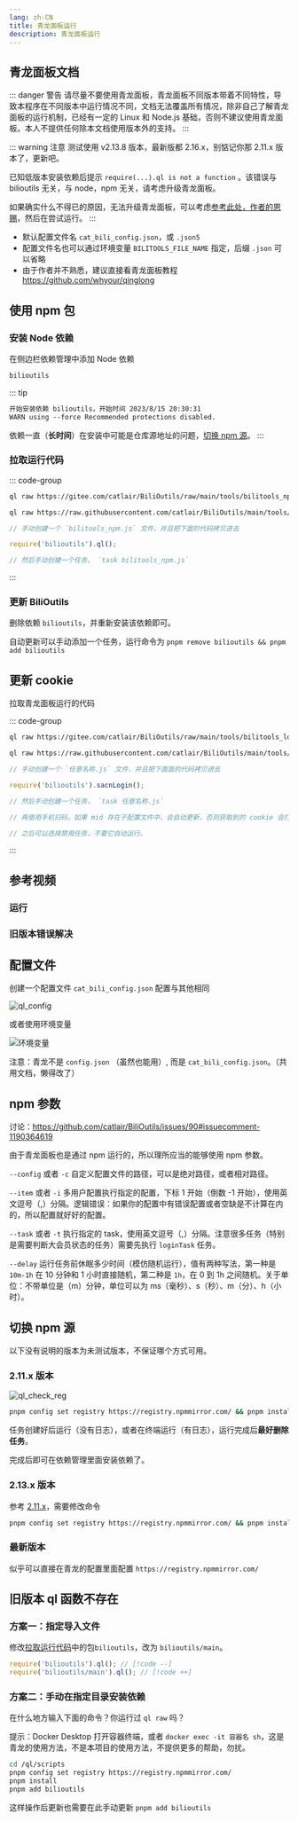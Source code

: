 ```yaml
---
lang: zh-CN
title: 青龙面板运行
description: 青龙面板运行
---
```


## 青龙面板文档 <Badge type="danger" text="不推荐使用" vertical="top" /> <TestedVersion type="ql" />

::: danger 警告
请尽量不要使用青龙面板，青龙面板不同版本带着不同特性，导致本程序在不同版本中运行情况不同，文档无法覆盖所有情况，除非自己了解青龙面板的运行机制，已经有一定的 Linux 和 Node.js 基础，否则不建议使用青龙面板。本人不提供任何除本文档使用版本外的支持。
:::

::: warning 注意
测试使用 v2.13.8 版本，最新版都 2.16.x，别惦记你那 2.11.x 版本了，更新吧。

已知低版本安装依赖后提示 `require(...).ql is not a function` 。该错误与 bilioutils 无关，与 node，npm 无关，请考虑升级青龙面板。

如果确实什么不得已的原因，无法升级青龙面板，可以考虑[参考此处，作者的恩赐](#旧版本-ql-函数不存在)，然后在尝试运行。
:::

- 默认配置文件名 `cat_bili_config.json`，或 `.json5`
- 配置文件名也可以通过环境变量 `BILITOOLS_FILE_NAME` 指定，后缀 `.json` 可以省略
- 由于作者并不熟悉，建议直接看青龙面板教程 <https://github.com/whyour/qinglong>

## 使用 npm 包

### 安装 Node 依赖

在侧边栏依赖管理中添加 Node 依赖

```txt
bilioutils
```

::: tip

```txt
开始安装依赖 bilioutils，开始时间 2023/8/15 20:30:31
WARN using --force Recommended protections disabled.
```

依赖一直（**长时间**）在安装中可能是仓库源地址的问题，[切换 npm 源](#切换-npm-源)。
:::

### 拉取运行代码

::: code-group

```bash [Gitee]
ql raw https://gitee.com/catlair/BiliOutils/raw/main/tools/bilitools_npm.js
```

```bash [Github]
ql raw https://raw.githubusercontent.com/catlair/BiliOutils/main/tools/bilitools_npm.js
```

```js [手动]
// 手动创建一个 `bilitools_npm.js` 文件，并且把下面的代码拷贝进去

require('bilioutils').ql();

// 然后手动创建一个任务， `task bilitools_npm.js`
```

:::

### 更新 BiliOutils

删除依赖 `bilioutils`，并重新安装该依赖即可。

自动更新可以手动添加一个任务，运行命令为 `pnpm remove bilioutils && pnpm add bilioutils`

## 更新 cookie

拉取青龙面板运行的代码

::: code-group

```bash [Gitee]
ql raw https://gitee.com/catlair/BiliOutils/raw/main/tools/bilitools_login.js
```

```bash [Github]
ql raw https://raw.githubusercontent.com/catlair/BiliOutils/main/tools/bilitools_login.js
```

```js [手动]
// 手动创建一个 `任意名称.js` 文件，并且把下面面的代码拷贝进去

require('bilioutils').sacnLogin();

// 然后手动创建一个任务， `task 任意名称.js`

// 再使用手机扫码，如果 mid 存在于配置文件中，会自动更新，否则获取到的 cookie 会打印到控制台，以及 log 文件，请自行复制到配置文件中。

// 之后可以选择禁用任务，不要它自动运行。
```

:::

## 参考视频

### 运行

<BilibiliVideo bv="BV1fB4y1i7hL" />

### 旧版本错误解决

<BilibiliVideo bv="BV13G411Z7Qm" />

## 配置文件

创建一个配置文件
`cat_bili_config.json` 配置与其他相同

![ql_config](/images/ql_config.png)

或者使用环境变量

![环境变量](https://user-images.githubusercontent.com/81743795/148545529-73c95e3d-219f-4bf9-b266-7ad03bd9e9be.png)

注意：青龙不是 `config.json` （虽然也能用）, 而是 `cat_bili_config.json`。（共用文档，懒得改了）

<!--@include: ../md/config_path.md-->

## npm 参数

讨论：<https://github.com/catlair/BiliOutils/issues/90#issuecomment-1190364619>

由于青龙面板也是通过 npm 运行的，所以理所应当的能够使用 npm 参数。

`--config` 或者 `-c` 自定义配置文件的路径，可以是绝对路径，或者相对路径。

`--item` 或者 `-i` 多用户配置执行指定的配置，下标 1 开始（倒数 -1 开始），使用英文逗号（,）分隔。逻辑错误：如果你的配置中有错误配置或者空缺是不计算在内的，所以配置就好好的配置。

`--task` 或者 `-t` 执行指定的 task，使用英文逗号（,）分隔。注意很多任务（特别是需要判断大会员状态的任务）需要先执行 `loginTask` 任务。

`--delay` 运行任务前休眠多少时间（模仿随机运行），值有两种写法，第一种是 `10m-1h` 在 10 分钟和 1 小时直接随机，第二种是 `1h`，在 0 到 1h 之间随机。关于单位：不带单位是（m）分钟，单位可以为 ms（毫秒）、s（秒）、m（分）、h（小时）。

## 切换 npm 源

以下没有说明的版本为未测试版本，不保证哪个方式可用。

### 2.11.x 版本

![ql_check_reg](/images/ql_check_reg.png)

```bash
pnpm config set registry https://registry.npmmirror.com/ && pnpm install
```

任务创建好后运行（没有日志），或者在终端运行（有日志），运行完成后**最好删除任务**。

完成后即可在依赖管理里面安装依赖了。

### 2.13.x 版本

参考 [2.11.x](#211x-版本)，需要修改命令

```bash
pnpm config set registry https://registry.npmmirror.com/ && pnpm install && pnpm install -g
```

### 最新版本

似乎可以直接在青龙的配置里面配置 `https://registry.npmmirror.com/`

## 旧版本 ql 函数不存在

### 方案一：指定导入文件

修改[拉取运行代码](#拉取运行代码)中的包`bilioutils`，改为 `bilioutils/main`。

```javascript
require('bilioutils').ql(); // [!code --]
require('bilioutils/main').ql(); // [!code ++]
```

### 方案二：手动在指定目录安装依赖

在什么地方输入下面的命令？你运行过 `ql raw` 吗？

提示：Docker Desktop 打开容器终端，或者 `docker exec -it 容器名 sh`，这是青龙的使用方法，不是本项目的使用方法，不提供更多的帮助，勿扰。

```bash
cd /ql/scripts
pnpm config set registry https://registry.npmmirror.com/
pnpm install
pnpm add bilioutils
```

这样操作后更新也需要在此手动更新 `pnpm add bilioutils`
